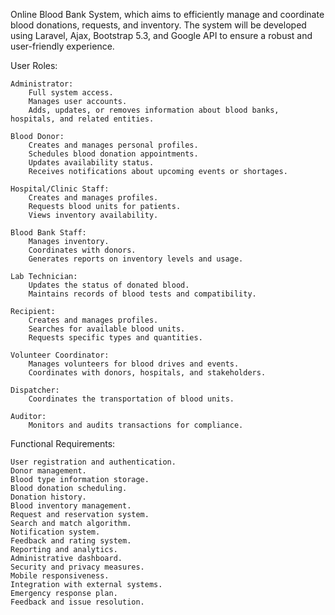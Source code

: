 Online Blood Bank System, which aims to efficiently manage and coordinate blood donations, requests, and inventory. The system will be developed using Laravel, Ajax, Bootstrap 5.3, and Google API to ensure a robust and user-friendly experience.

User Roles:

    Administrator:
        Full system access.
        Manages user accounts.
        Adds, updates, or removes information about blood banks, hospitals, and related entities.

    Blood Donor:
        Creates and manages personal profiles.
        Schedules blood donation appointments.
        Updates availability status.
        Receives notifications about upcoming events or shortages.

    Hospital/Clinic Staff:
        Creates and manages profiles.
        Requests blood units for patients.
        Views inventory availability.

    Blood Bank Staff:
        Manages inventory.
        Coordinates with donors.
        Generates reports on inventory levels and usage.

    Lab Technician:
        Updates the status of donated blood.
        Maintains records of blood tests and compatibility.

    Recipient:
        Creates and manages profiles.
        Searches for available blood units.
        Requests specific types and quantities.

    Volunteer Coordinator:
        Manages volunteers for blood drives and events.
        Coordinates with donors, hospitals, and stakeholders.

    Dispatcher:
        Coordinates the transportation of blood units.

    Auditor:
        Monitors and audits transactions for compliance.

Functional Requirements:

    User registration and authentication.
    Donor management.
    Blood type information storage.
    Blood donation scheduling.
    Donation history.
    Blood inventory management.
    Request and reservation system.
    Search and match algorithm.
    Notification system.
    Feedback and rating system.
    Reporting and analytics.
    Administrative dashboard.
    Security and privacy measures.
    Mobile responsiveness.
    Integration with external systems.
    Emergency response plan.
    Feedback and issue resolution.
